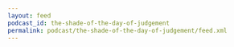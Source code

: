 ```yaml
---
layout: feed
podcast_id: the-shade-of-the-day-of-judgement
permalink: podcast/the-shade-of-the-day-of-judgement/feed.xml
---
```

